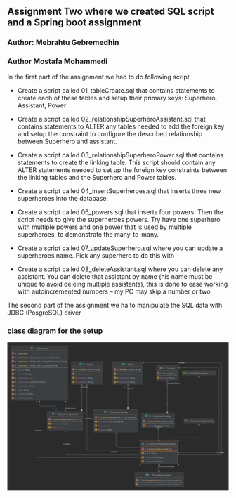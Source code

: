 ## Assignment Two where we created SQL script and a Spring boot assignment 

### Author: Mebrahtu Gebremedhin
### Author Mostafa Mohammedi 


In the first part of the assignment we had to do following script

*  Create a script called 01_tableCreate.sql that contains statements to create each of these tables and
   setup their primary keys: Superhero, Assistant, Power


*  Create a script called 02_relationshipSuperheroAssistant.sql that contains statements to ALTER any
   tables needed to add the foreign key and setup the constraint to configure the described relationship between
   Superhero and assistant.


* Create a script called 03_relationshipSuperheroPower.sql that contains statements to create the linking
  table. This script should contain any ALTER statements needed to set up the foreign key constraints between the linking
  tables and the Superhero and Power tables.


*  Create a script called 04_insertSuperheroes.sql that inserts three new superheroes into the database.


*  Create a script called 06_powers.sql that inserts four powers. Then the script needs to give the
   superheroes powers. Try have one superhero with multiple powers and one power that is used by multiple superheroes,
   to demonstrate the many-to-many.


* Create a script called 07_updateSuperhero.sql where you can update a superheroes name. Pick any
  superhero to do this with

*  Create a script called 08_deleteAssistant.sql where you can delete any assistant. You can delete that
   assistant by name (his name must be unique to avoid deleing multiple assistants), this is done to ease working with
   autoincremented numbers – my PC may skip a number or two

The second part of the assignment we ha to manipulate the SQL data with JDBC (PosgreSQL) driver

### class diagram for the setup
![img.png](img.png)